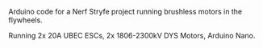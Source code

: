 Arduino code for a Nerf Stryfe project running brushless motors in the flywheels.

Running 2x 20A UBEC ESCs, 2x 1806-2300kV DYS Motors, Arduino Nano.
